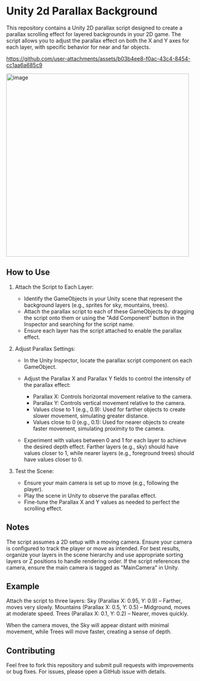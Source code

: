 # Unity 2d Parallax Background

This repository contains a Unity 2D parallax script designed to create a parallax scrolling effect for layered backgrounds in your 2D game. The script allows you to adjust the parallax effect on both the X and Y axes for each layer, with specific behavior for near and far objects.

https://github.com/user-attachments/assets/b03b4ee8-f0ac-43c4-8454-cc1aa6a685c9

<img width="486" alt="image" src="https://github.com/user-attachments/assets/b7771b68-ad73-4086-8e38-9a9441e375d4" />

## How to Use

1. Attach the Script to Each Layer:

    - Identify the GameObjects in your Unity scene that represent the background layers (e.g., sprites for sky, mountains, trees).
    - Attach the parallax script to each of these GameObjects by dragging the script onto them or using the "Add Component" button in the Inspector and searching for the script name.
    - Ensure each layer has the script attached to enable the parallax effect.


2. Adjust Parallax Settings:

    - In the Unity Inspector, locate the parallax script component on each GameObject.
    - Adjust the Parallax X and Parallax Y fields to control the intensity of the parallax effect:
        - Parallax X: Controls horizontal movement relative to the camera.
        - Parallax Y: Controls vertical movement relative to the camera.
        - Values close to 1 (e.g., 0.9): Used for farther objects to create slower movement, simulating greater distance.
        - Values close to 0 (e.g., 0.1): Used for nearer objects to create faster movement, simulating proximity to the camera.

    - Experiment with values between 0 and 1 for each layer to achieve the desired depth effect. Farther layers (e.g., sky) should have values closer to 1, while nearer layers (e.g., foreground trees) should have values closer to 0.

3. Test the Scene:

    - Ensure your main camera is set up to move (e.g., following the player).
    - Play the scene in Unity to observe the parallax effect.
    - Fine-tune the Parallax X and Y values as needed to perfect the scrolling effect.



## Notes

The script assumes a 2D setup with a moving camera. Ensure your camera is configured to track the player or move as intended.
For best results, organize your layers in the scene hierarchy and use appropriate sorting layers or Z positions to handle rendering order.
If the script references the camera, ensure the main camera is tagged as "MainCamera" in Unity.

## Example

Attach the script to three layers:
Sky (Parallax X: 0.95, Y: 0.9) – Farther, moves very slowly.
Mountains (Parallax X: 0.5, Y: 0.5) – Midground, moves at moderate speed.
Trees (Parallax X: 0.1, Y: 0.2) – Nearer, moves quickly.


When the camera moves, the Sky will appear distant with minimal movement, while Trees will move faster, creating a sense of depth.

## Contributing
Feel free to fork this repository and submit pull requests with improvements or bug fixes. For issues, please open a GitHub issue with details.









